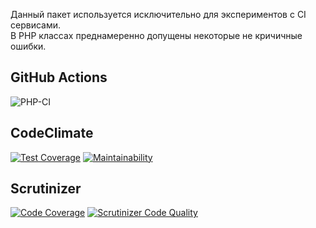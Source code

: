 Данный пакет используется исключительно для экспериментов с CI сервисами.  
В PHP классах преднамеренно допущены некоторые не кричичные ошибки.

## GitHub Actions
![PHP-CI](https://github.com/batumibiz/ci-test/workflows/PHP-CI/badge.svg)

## CodeClimate
[![Test Coverage](https://api.codeclimate.com/v1/badges/6bd8f3b6a0e558a9d610/test_coverage)](https://codeclimate.com/github/batumibiz/ci-test/test_coverage)
[![Maintainability](https://api.codeclimate.com/v1/badges/6bd8f3b6a0e558a9d610/maintainability)](https://codeclimate.com/github/batumibiz/ci-test/maintainability)

## Scrutinizer
[![Code Coverage](https://scrutinizer-ci.com/g/batumibiz/ci-test/badges/coverage.png?b=master)](https://scrutinizer-ci.com/g/batumibiz/ci-test/?branch=master)
[![Scrutinizer Code Quality](https://scrutinizer-ci.com/g/batumibiz/ci-test/badges/quality-score.png?b=master)](https://scrutinizer-ci.com/g/batumibiz/ci-test/?branch=master)
